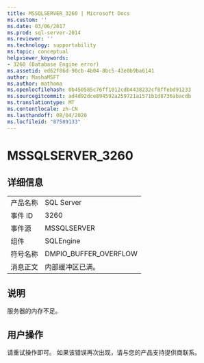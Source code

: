 ```yaml
---
title: MSSQLSERVER_3260 | Microsoft Docs
ms.custom: ''
ms.date: 03/06/2017
ms.prod: sql-server-2014
ms.reviewer: ''
ms.technology: supportability
ms.topic: conceptual
helpviewer_keywords:
- 3260 (Database Engine error)
ms.assetid: ed62f86d-90cb-4b04-8bc5-43e0b9ba6141
author: MashaMSFT
ms.author: mathoma
ms.openlocfilehash: 0b450585c76ff1012cdb4438232cf8ffebd91233
ms.sourcegitcommit: ad4d92dce894592a259721a1571b1d8736abacdb
ms.translationtype: MT
ms.contentlocale: zh-CN
ms.lasthandoff: 08/04/2020
ms.locfileid: "87589133"
---
```

# <a name="mssqlserver_3260"></a>MSSQLSERVER_3260
    
## <a name="details"></a>详细信息  
  
|||  
|-|-|  
|产品名称|SQL Server|  
|事件 ID|3260|  
|事件源|MSSQLSERVER|  
|组件|SQLEngine|  
|符号名称|DMPIO_BUFFER_OVERFLOW|  
|消息正文|内部缓冲区已满。|  
  
## <a name="explanation"></a>说明  
 服务器的内存不足。  
  
## <a name="user-action"></a>用户操作  
 请重试操作即可。 如果该错误再次出现，请与您的产品支持提供商联系。  
  
  

